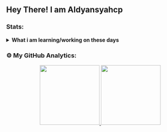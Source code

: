 <h2> Hey There! <b> I am Aldyansyahcp</b></h2>

### Stats:
<details>
 <summary><strong>What i am learning/working on these days</strong></summary>
    - 🌱 I’m currently learning Python Programming And I`m just learning for fun</br>
    - 💬 Ask me about anything.</br>
    - 📫 How to reach me: <a href="aldyansyahcp@gmail.com">Email me!</a>  </br>
    - 🀄 I`m can little speak English and Basic Japanese like かナ </br>
    - 🎮 And im LostSaga player too, You can add me, Here my nickname <strong>LostSagaExotic: Kroemen</strong> & <strong>LostSagaOrigin: Ruprecht</strong></br>
    - 🐼 Nice to meet you!..
</details>

### ⚙️ My GitHub Analytics:

<a href="https://github.com/aldyansyahcp">
  <center>
     <img height="160em" src="https://github-readme-stats.vercel.app/api?username=aldyansyahcp&hide=contribs,prs&show_icons=true&locale=en&layout=compact&theme=merko" />
     <img height="160em" src="https://github-readme-stats.vercel.app/api/top-langs/?username=aldyansyahcp&true&locale=en&layout=compact&theme=merko" />
  </a>
</center>
